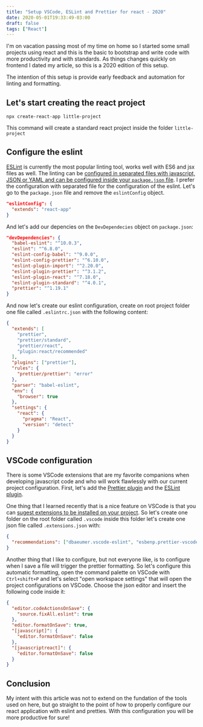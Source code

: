 ```yaml
---
title: "Setup VSCode, ESLint and Prettier for react - 2020"
date: 2020-05-01T19:33:49-03:00
draft: false
tags: ["React"]
---
```


I'm on vacation passing most of my time on home so I started some small projects using react and this is the basic to bootstrap and write code with more productivity and with standards. As things changes quickly on frontend I dated my article, so this is a 2020 edition of this setup.

The intention of this setup is provide early feedback and automation for linting and formatting.

## Let's start creating the react project

`npx create-react-app little-project`

This command will create a standard react project inside the folder `little-project`

## Configure the eslint

[ESLint](https://eslint.org/) is currently the most popular linting tool, works well with ES6 and jsx files as well. The linting can be [configured in separated files with javascript, JSON or YAML and can be configured inside your `package.json` file](https://eslint.org/docs/user-guide/configuring). I prefer the configuration with separated file for the configuration of the eslint. Let's go to the `package.json` file and remove the `eslintConfig` object.

```json
"eslintConfig": {
  "extends": "react-app"
}
```

And let's add our depencies on the `DevDependecies` object on `package.json`:

```json
"devDependencies": {
  "babel-eslint": "^10.0.3",
  "eslint": "^6.8.0",
  "eslint-config-babel": "^9.0.0",
  "eslint-config-prettier": "^6.10.0",
  "eslint-plugin-import": "^2.20.0",
  "eslint-plugin-prettier": "^3.1.2",
  "eslint-plugin-react": "^7.18.0",
  "eslint-plugin-standard": "^4.0.1",
  "prettier": "^1.19.1"
}
```

And now let's create our eslint configuration, create on root project folder one file called `.eslintrc.json` with the following content:

```json
{
  "extends": [
    "prettier",
    "prettier/standard",
    "prettier/react",
    "plugin:react/recommended"
  ],
  "plugins": ["prettier"],
  "rules": {
    "prettier/prettier": "error"
  },
  "parser": "babel-eslint",
  "env": {
    "browser": true
  },
  "settings": {
    "react": {
      "pragma": "React",
      "version": "detect"
    }
  }
}
```

## VSCode configuration

There is some VSCode extensions that are my favorite companions when developing javascript code and who will work flawlessly with our current project configuration. First, let's add the [Prettier plugin](https://marketplace.visualstudio.com/items?itemName=esbenp.prettier-vscode) and the [ESLint plugin](https://marketplace.visualstudio.com/items?itemName=dbaeumer.vscode-eslint).

One thing that I learned recently that is a nice feature on VSCode is that you can [sugest extensions to be installed on your project](https://code.visualstudio.com/docs/editor/extension-gallery#_workspace-recommended-extensions). So let's create one folder on the root folder called `.vscode` inside this folder let's create one json file called `.extensions.json` with:

```json
{
  "recommendations": ["dbaeumer.vscode-eslint", "esbenp.prettier-vscode"]
}
```

Another thing that I like to configure, but not everyone like, is to configure when I save a file will trigger the prettier formatting. So let's configure this automatic formatting, open the command palette on VSCode with `Ctrl+shift+P` and let's select "open workspace settings" that will open the project configurations on VSCode. Choose the json editor and insert the following code inside it:

```json
{
  "editor.codeActionsOnSave": {
    "source.fixAll.eslint": true
  },
  "editor.formatOnSave": true,
  "[javascript]": {
    "editor.formatOnSave": false
  },
  "[javascriptreact]": {
    "editor.formatOnSave": false
  }
}
```

## Conclusion

My intent with this article was not to extend on the fundation of the tools used on here, but go straight to the point of how to properly configure our react application with eslint and pretties. With this configuration you will be more productive for sure!
